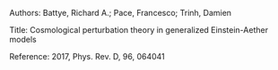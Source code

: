 Authors:   Battye, Richard A.; Pace, Francesco; Trinh, Damien

Title:     Cosmological perturbation theory in generalized Einstein-Aether models

Reference: 2017, Phys. Rev. D, 96, 064041
